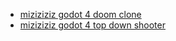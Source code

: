 * [miziziziz godot 4 doom clone](https://youtu.be/jzbgH4AMtI8?si=6OKtVdeRwhBDsh9o)
* [miziziziz godot 4 top down shooter](https://youtu.be/UYQfVx1EIW8?si=i0TpCmxqtvFsH6cd)
